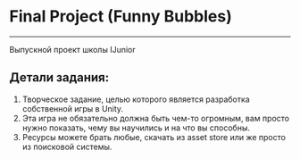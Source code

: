 # Final Project (Funny Bubbles)
_______________________________
Выпускной проект школы IJunior

## Детали задания: 
1. Творческое задание, целью которого является разработка собственной игры в Unity.
2. Эта игра не обязательно должна быть чем-то огромным, вам просто нужно показать, чему вы научились и на что вы способны.
3. Ресурсы можете брать любые, скачать из asset store или же просто из поисковой системы.
